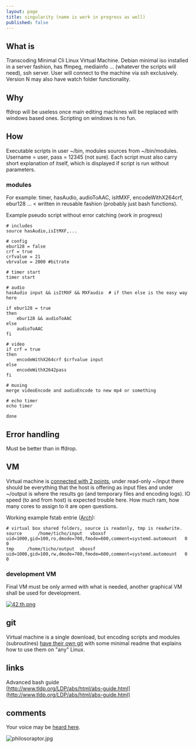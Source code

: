 ```yaml
---
layout: page
title: singularity (name is work in progress as well)
published: false
---
```



## What is

Transcoding Minimal Cli Linux Virtual Machine. Debian minimal iso installed in a server fashion, has ffmpeg, mediainfo ... (whatever the scripts will need), ssh server. User will connect to the machine via ssh exclusively. Version N may also have watch folder functionality.

## Why

ffdrop will be useless once main editing machines will be replaced with windows based ones. Scripting on windows is no fun.

## How

Executable scripts in user ~/bin, modules sources from ~/bin/modules. Username = user, pass = 12345 (not sure). Each script must also carry short explanation of itself, which is displayed if script is run without parameters.

### modules

For example: timer, hasAudio, audioToAAC, isItMXF, encodeWithX264crf, ebur128 ... < written in reusable fashion (probably just bash functions).

Example pseudo script without error catching (work in progress)

    # includes
    source hasAudio,isItMXF,...

    # config
    ebur128 = false
    crf = true
    crfvalue = 21
    vbrvalue = 2000 #bitrate

    # timer start
    timer start

    # audio
    hasAudio input && isItMXF && MXFaudio  # if then else is the easy way here

    if ebur128 = true 
    then
        ebur128 && audioToAAC
    else
    	audioToAAC
    fi

    # video
    if crf = true
    then
    	encodeWithX264crf $crfvalue input
    else
    	encodeWithX2642pass
    fi

    # muxing
    merge videoEncode and audioEncode to new mp4 or something

    # echo timer
    echo timer

    done


## Error handling

Must be better than in ffdrop.

## VM

Virtual machine is [connected with 2 points](https://forums.virtualbox.org/viewtopic.php?t=15868), under read-only ~/input there should be everything that the host is offering as input files and under ~/output is where the results go (and temporary files and encoding logs). IO speed (to and from host) is expected trouble here. How much ram, how many cores to assign to it are open questions.

Working example fstab entrie ([Arch](https://wiki.archlinux.org/index.php/VirtualBox#Automounting)):

    # virtual box shared folders, source is readonly, tmp is readwrite.
    source		/home/ticho/input	vboxsf	uid=1000,gid=100,ro,dmode=700,fmode=600,comment=systemd.automount	0 0
    tmp		/home/ticho/output	vboxsf	uid=1000,gid=100,rw,dmode=700,fmode=600,comment=systemd.automount	0 0

### development VM

Final VM must be only armed with what is needed, another graphical VM shall be used for development.

[![42.th.png](https://cdn.scrot.moe/images/2016/04/08/42.th.png)](https://cdn.scrot.moe/images/2016/04/08/42.png)

## git

Virtual machine is a single download, but encoding scripts and modules (subroutines) [have their own git](https://github.com/brontosaurusrex/singularity) with some minimal readme that explains how to use them on "any" Linux.

## links

Advanced bash guide  
[http://www.tldp.org/LDP/abs/html/abs-guide.html](http://www.tldp.org/LDP/abs/html/abs-guide.html)

## comments

Your voice may be [heard here](https://github.com/brontosaurusrex/singularity/issues/new).

![philosoraptor.jpg]({{site.baseurl}}/media/philosoraptor.jpg)

